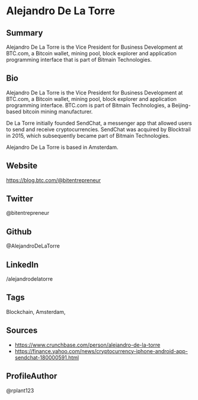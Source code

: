 # Alejandro De La Torre

## Summary
Alejandro De La Torre is the Vice President for Business Development at BTC.com, a Bitcoin wallet, mining pool, block explorer and application programming interface that is part of Bitmain Technologies.

## Bio
Alejandro De La Torre is the Vice President for Business Development at BTC.com, a Bitcoin wallet, mining pool, block explorer and application programming interface. BTC.com is part of Bitmain Technologies, a Beijing-based bitcoin mining manufacturer.

De La Torre initially founded SendChat, a messenger app that allowed users to send and receive cryptocurrencies. SendChat was acquired by Blocktrail in 2015, which subsequently became part of Bitmain Technologies.

Alejandro De La Torre is based in Amsterdam.

## Website
https://blog.btc.com/@bitentrepreneur

## Twitter
@bitentrepreneur

## Github
@AlejandroDeLaTorre

## LinkedIn
/alejandrodelatorre

## Tags
Blockchain, Amsterdam, 

## Sources
* https://www.crunchbase.com/person/alejandro-de-la-torre
* https://finance.yahoo.com/news/cryptocurrency-iphone-android-app-sendchat-180000591.html

## ProfileAuthor
@rplant123
